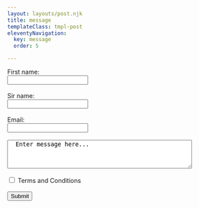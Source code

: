 ```yaml
---
layout: layouts/post.njk
title: message
templateClass: tmpl-post
eleventyNavigation:
  key: message
  order: 5

---
```





<form action="url here"  method="post" id="userform">
  <label for="fname">First name:</label><br>
  <input type="text" id="fname" name="fname" required><br>
  <br>
  <label for="sname">Sir name:</label><br>
  <input type="text" id="sname" name="sname" required><br>
  <br>
  <label for="email">Email:</label><br>
  <input type="email" id="email" name="email" required><br>
  <br>
  <textarea rows="4" cols="50" name="comment" form="userform" required>
  Enter message here...</textarea><br>
  <br>
  <input type="checkbox" id="t&c" name="t&c" required>
  <label for="t&c">Terms and Conditions</label><br>
  <br>
  <input type="submit"><br> 
</form>
